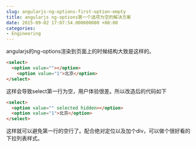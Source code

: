 ```yaml
---
slug: angularjs-ng-options-first-option-empty
title: angularjs ng-options第一个选项为空的解决方案
date: 2015-09-02 17:07:54.000000000 +08:00
categories:
- Engineering
---
```

angularjs的ng-options渲染到页面上的时候结构大致是这样的。

```html
<select>
  <option value=""></option>
    <option value="1">北京</option>
</select>
```

这样会导致select第一行为空，用户体验很差。所以改造后的代码如下

```html
<select>
  <option value="" selected hidden></option>
  <option value="1">北京</option>
</select>
```

这样就可以避免第一行的空行了。配合绝对定位以及加个div，可以做个很好看的下拉列表样式。